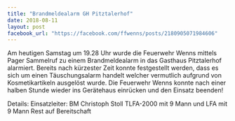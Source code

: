 ```yaml
---
title: "Brandmeldealarm GH Pitztalerhof"
date: 2018-08-11
layout: post
facebook_url: "https://facebook.com/ffwenns/posts/2180905071984606"
---
```


Am heutigen Samstag um 19.28 Uhr wurde die Feuerwehr Wenns mittels Pager Sammelruf zu einem Brandmeldealarm in das Gasthaus Pitztalerhof alarmiert.
Bereits nach kürzester Zeit konnte festgestellt werden, dass es sich um einen Täuschungsalarm handelt welcher vermutlich aufgrund von Kosmetikartikeln ausgelöst wurde.
Die Feuerwehr Wenns konnte nach einer halben Stunde wieder ins Gerätehaus einrücken und den Einsatz beenden!

Details:
Einsatzleiter: BM Christoph Stoll
TLFA-2000 mit 9 Mann und LFA mit 9 Mann
Rest auf Bereitschaft